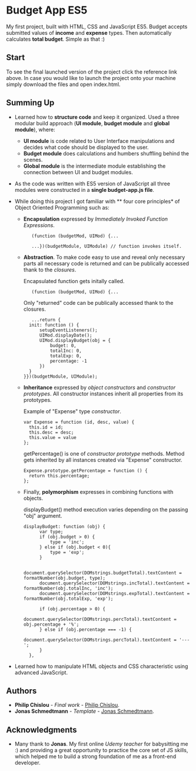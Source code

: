 # Budget App ES5

My first project, built with HTML, CSS and JavaScript ES5. Budget accepts submitted values of **income** and **expense** types. Then automatically calculates **total budget**. Simple as that :)


## Start

To see the final launched version of the project click the reference link above. In case you would like to launch the project onto your machine simply download the files and open index.html. 


## Summing Up 

* Learned how to **structure code** and keep it organized. Used a three modular build approach (**UI module**, **budget module** and **global module**), where:

    * **UI module** is code related to User Interface manipulations and decides what code should be displayed to the user. 
    * **Budget module** does calculations and humbers shuffling behind the scenes.
    * **Global module** is the intermediate module establishing the connection between UI and budget modules. 

* As the code was written with ES5 version of JavaScript all three modules were constructed in a **single budget-app.js file**. 

* While doing this project I got familiar with ** four core principles* of Object Oriented Programming such as:

    * **Encapsulation** expressed by *Immediately Invoked Function Expressions*. 
      ```
         (function (budgetMod, UIMod) {...
         
         ...})(budgetModule, UIModule) // function invokes itself.
      ```
    * **Abstraction**. To make code easy to use and reveal only necessary parts all necessary code is returned and can be publically           accessed thank to the *closures*.
    
      Encapsulated function gets initally called.
      ```
         (function (budgetMod, UIMod) {... 
      ```
      Only "returned" code can be publically accessed thank to the closures.
      ```
         ...return {
        init: function () {
            setupEventListeners();
            UIMod.displayDate();
            UIMod.displayBudget(obj = {
                budget: 0,
                totalInc: 0,
                totalExp: 0,
                percentage: -1
            })
        }
      }})(budgetModule, UIModule);
      ```
    
    * **Inheritance** expressed by *object constructors* and *constructor prototypes*. All constructor instances inherit all properties from its prototypes.
    
      Example of "Expense" type *constructor*. 
      ```
      var Expense = function (id, desc, value) {
        this.id = id;
        this.desc = desc;
        this.value = value
      };
      ```
      getPercentage() is one of *constructor prototype* methods. Method gets inherited by all instances created via "Expense"             constructor.
      ```
      Expense.prototype.getPercentage = function () {
        return this.percentage;
      };
      ```
      
    * Finally, **polymorphism** expresses in combining functions with objects.
      
      displayBudget() method execution varies depending on the passing "obj" argument. 
      ```
      displayBudget: function (obj) {
            var type;
            if (obj.budget > 0) {
                type = 'inc';
            } else if (obj.budget < 0){
                type = 'exp';
            }

            document.querySelector(DOMstrings.budgetTotal).textContent = formatNumber(obj.budget, type);
            document.querySelector(DOMstrings.incTotal).textContent = formatNumber(obj.totalInc, 'inc');
            document.querySelector(DOMstrings.expTotal).textContent = formatNumber(obj.totalExp, 'exp');

            if (obj.percentage > 0) {
                document.querySelector(DOMstrings.percTotal).textContent = obj.percentage + '%';
            } else if (obj.percentage === -1) {
                document.querySelector(DOMstrings.percTotal).textContent = '---';
            } 
        },
      ```
      
* Learned how to manipulate HTML objects and CSS characteristic using advanced JavaScript. 


## Authors

* **Philip Chislou** - *Final work* - [Philip Chislou](https://github.com/h1l1ch).
* **Jonas Schmedtmann** - *Template* - [Jonas Schmedtmann](https://github.com/jonasschmedtmann).


## Acknowledgments

* Many thank to **Jonas**. My first online *Udemy teacher* for babysitting me :) and providing a great opportunity to practice the core set of JS skills, which helped me to build a strong foundation of me as a front-end developer. 
